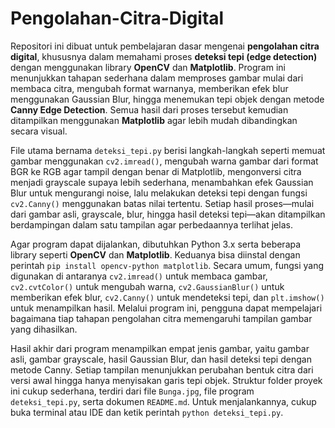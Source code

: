 # Pengolahan-Citra-Digital
Repositori ini dibuat untuk pembelajaran dasar mengenai **pengolahan citra digital**, khususnya dalam memahami proses **deteksi tepi (edge detection)** dengan menggunakan library **OpenCV** dan **Matplotlib**. Program ini menunjukkan tahapan sederhana dalam memproses gambar mulai dari membaca citra, mengubah format warnanya, memberikan efek blur menggunakan Gaussian Blur, hingga menemukan tepi objek dengan metode **Canny Edge Detection**. Semua hasil dari proses tersebut kemudian ditampilkan menggunakan **Matplotlib** agar lebih mudah dibandingkan secara visual.

File utama bernama `deteksi_tepi.py` berisi langkah-langkah seperti memuat gambar menggunakan `cv2.imread()`, mengubah warna gambar dari format BGR ke RGB agar tampil dengan benar di Matplotlib, mengonversi citra menjadi grayscale supaya lebih sederhana, menambahkan efek Gaussian Blur untuk mengurangi noise, lalu melakukan deteksi tepi dengan fungsi `cv2.Canny()` menggunakan batas nilai tertentu. Setiap hasil proses—mulai dari gambar asli, grayscale, blur, hingga hasil deteksi tepi—akan ditampilkan berdampingan dalam satu tampilan agar perbedaannya terlihat jelas.

Agar program dapat dijalankan, dibutuhkan Python 3.x serta beberapa library seperti **OpenCV** dan **Matplotlib**. Keduanya bisa diinstal dengan perintah `pip install opencv-python matplotlib`. Secara umum, fungsi yang digunakan di antaranya `cv2.imread()` untuk membaca gambar, `cv2.cvtColor()` untuk mengubah warna, `cv2.GaussianBlur()` untuk memberikan efek blur, `cv2.Canny()` untuk mendeteksi tepi, dan `plt.imshow()` untuk menampilkan hasil. Melalui program ini, pengguna dapat mempelajari bagaimana tiap tahapan pengolahan citra memengaruhi tampilan gambar yang dihasilkan.

Hasil akhir dari program menampilkan empat jenis gambar, yaitu gambar asli, gambar grayscale, hasil Gaussian Blur, dan hasil deteksi tepi dengan metode Canny. Setiap tampilan menunjukkan perubahan bentuk citra dari versi awal hingga hanya menyisakan garis tepi objek. Struktur folder proyek ini cukup sederhana, terdiri dari file `Bunga.jpg`, file program `deteksi_tepi.py`, serta dokumen `README.md`. Untuk menjalankannya, cukup buka terminal atau IDE dan ketik perintah `python deteksi_tepi.py`.
